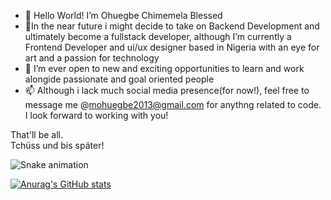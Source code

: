 - 👋 Hello World!
   I’m Ohuegbe Chimemela Blessed
- 👀In the near future i might decide to take on Backend Development and ultimately become a fullstack developer, although I’m currently a Frontend Developer and ui/ux designer based in Nigeria with an eye for art and a passion for technology
- 💞️ I’m ever open to new and exciting opportunities to learn and work alongide passionate and goal oriented people
- 📫 Although i lack much social media presence(for now!), feel free to message me @mohuegbe2013@gmail.com for anythng related to code. I look forward to working with you!

That'll be all.
<br>
Tchüss und bis später!

![Snake animation](https://github.com/Ohuegbe-Chimemela-Blessed/blob/output/github-contribution-grid-snake.svg)

[![Anurag's GitHub stats](https://github-readme-stats.vercel.app/api?username=Ohuegbe-Chimemela-Blessed)](https://github.com/anuraghazra/github-readme-stats)


<!---
Ohuegbe-Chimemela-Blessed/Ohuegbe-Chimemela-Blessed is a ✨ special ✨ repository because its `README.md` (this file) appears on your GitHub profile.
You can click the Preview link to take a look at your changes.
--->
